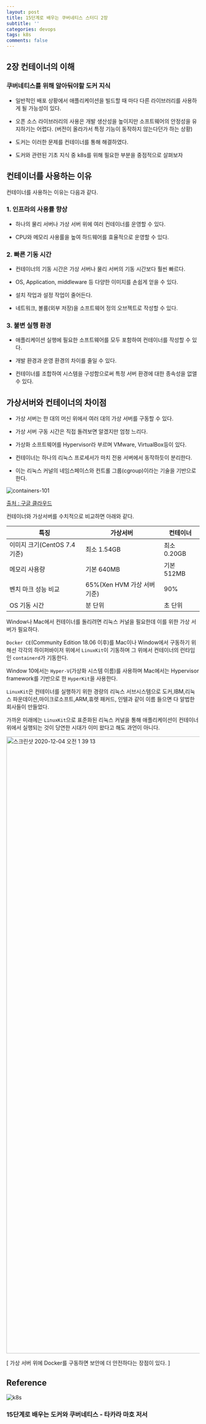 ```yaml
---
layout: post
title: 15단계로 배우는 쿠버네티스 스터디 2장
subtitle: ''
categories: devops
tags: k8s
comments: false
---
```


## 2장 컨테이너의 이해

### 쿠버네티스를 위해 알아둬야할 도커 지식

- 일반적인 배포 상황에서 애플리케이션을 빌드할 때 마다 다른 라이브러리를 사용하게 될 가능성이 있다.

- 오픈 소스 라이브러리의 사용은 개발 생산성을 높이지만 소프트웨어의 안정성을 유지하기는 어렵다. (버전이 올라가서 특정 기능이 동작하지 않는다던가 하는 상황)

- 도커는 이러한 문제를 컨테이너를 통해 해결하였다.

- 도커와 관련된 기초 지식 중 k8s를 위해 필요한 부분을 중점적으로 살펴보자

## 컨테이너를 사용하는 이유

컨테이너를 사용하는 이유는 다음과 같다.

### 1. 인프라의 사용률 향상

- 하나의 물리 서버나 가상 서버 위에 여러 컨테이너를 운영할 수 있다.

- CPU와 메모리 사용률을 높여 하드웨어를 효율적으로 운영할 수 있다.

### 2. 빠른 기동 시간

- 컨테이너의 기동 시간은 가상 서버나 물리 서버의 기동 시간보다 훨씬 빠르다.

- OS, Application, middleware 등 다양한 이미지를 손쉽게 얻을 수 있다.

- 설치 작업과 설정 작업이 줄어든다.

- 네트워크, 볼륨(외부 저장)을 소프트웨어 정의 오브젝트로 작성할 수 있다.

### 3. 불변 실행 환경

- 애플리케이션 실행에 필요한 소프트웨어를 모두 포함하여 컨테이너를 작성할 수 있다.

- 개발 환경과 운영 환경의 차이를 줄일 수 있다.

- 컨테이너를 조합하여 시스템을 구성함으로써 특정 서버 환경에 대한 종속성을 없앨 수 있다.

## 가상서버와 컨테이너의 차이점

- 가상 서버는 한 대의 머신 위에서 여러 대의 가상 서버를 구동할 수 있다.

- 가상 서버 구동 시간은 직접 돌려보면 알겠지만 엄청 느리다.

- 가상화 소프트웨어를 Hypervisor라 부르며 VMware, VirtualBox등이 있다.

- 컨테이너는 하나의 리눅스 프로세서가 마치 전용 서버에서 동작하듯이 분리한다.

- 이는 리눅스 커널의 네임스페이스와 컨트롤 그룹(cgroup)이라는 기술을 기반으로 한다.

![containers-101](https://user-images.githubusercontent.com/43809168/101057323-43630f80-35cf-11eb-973b-3a3ea564a4a1.png)

[출처 : 구글 클라우드](https://cloud.google.com/containers/?hl=ko)

컨테이너와 가상서버를 수치적으로 비교하면 아래와 같다.

| 특징                         | 가상서버                    | 컨테이너    |
| ---------------------------- | --------------------------- | ----------- |
| 이미지 크기(CentOS 7.4 기준) | 최소 1.54GB                 | 최소 0.20GB |
| 메모리 사용량                | 기본 640MB                  | 기본 512MB  |
| 벤치 마크 성능 비교          | 65%(Xen HVM 가상 서버 기준) | 90%         |
| OS 기동 시간                 | 분 단위                     | 초 단위     |

Window나 Mac에서 컨테이너를 돌리려면 리눅스 커널을 필요한데 이를 위한 가상 서버가 필요하다.

`Docker CE`(Community Edition 18.06 이후)를 Mac이나 Window에서 구동하기 위해선 각각의 하이퍼바이저 위에서 `LinuxKit`이 기동하며 그 위에서 컨테이너의 런타임인 `containerd`가 기동한다.

Window 10에서는 `Hyper-V`(가상화 시스템 이름)를 사용하며 Mac에서는 Hypervisor framework를 기반으로 한 `HyperKit`을 사용한다.

`LinuxKit`은 컨테이너를 실행하기 위한 경량의 리눅스 서브시스템으로 도커,IBM,리눅스 파운데이션,마이크로소프트,ARM,휴렛 패커드, 인텔과 같이 이름 들으면 다 알법한 회사들이 만들었다.

가까운 미래에는 `LinuxKit`으로 표준화된 리눅스 커널을 통해 애플리케이션이 컨테이너 위에서 실행되는 것이 당연한 시대가 이미 왔다고 해도 과언이 아니다.

<img width="1609" alt="스크린샷 2020-12-04 오전 1 39 13" src="https://user-images.githubusercontent.com/43809168/101059360-8625e700-35d1-11eb-8a10-b68316385242.png">

[ 가상 서버 위에 Docker를 구동하면 보안에 더 안전하다는 장점이 있다. ]

## Reference

![k8s](https://user-images.githubusercontent.com/43809168/101032998-6684c380-35bd-11eb-8ba7-a784fd46b37a.png)

### 15단계로 배우는 도커와 쿠버네티스 - 타카라 마호 저서
